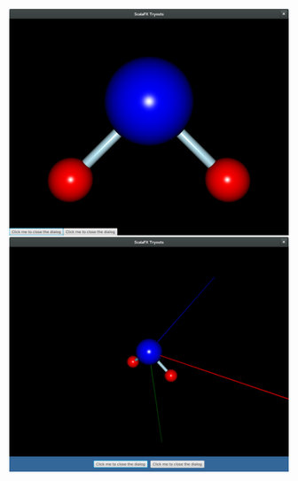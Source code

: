 ![scala-tryouts.png](https://raw.githubusercontent.com/gfokkema/scala-tryouts/master/images/scala-tryouts-01.png)
![scala-tryouts.png](https://raw.githubusercontent.com/gfokkema/scala-tryouts/master/images/scala-tryouts-03.png)
